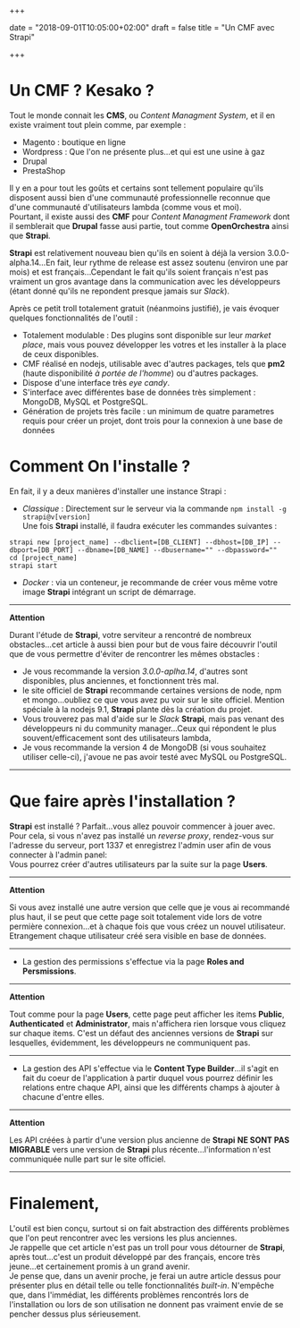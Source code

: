 +++

date = "2018-09-01T10:05:00+02:00"
draft = false
title = "Un CMF avec Strapi"

+++

# Un CMF ? Kesako ?
Tout le monde connait les **CMS**, ou *Content Managment System*, et il en existe vraiment tout plein comme, par exemple :  
- Magento : boutique en ligne
- Wordpress : Que l'on ne présente plus...et qui est une usine à gaz
- Drupal
- PrestaShop

Il y en a pour tout les goûts et certains sont tellement populaire qu'ils disposent aussi bien d'une communauté professionnelle reconnue que d'une communauté d'utilisateurs lambda (comme vous et moi).  
Pourtant, il existe aussi des **CMF** pour *Content Managment Framework* dont il semblerait que **Drupal** fasse ausi partie, tout comme **OpenOrchestra** ainsi que **Strapi**.

**Strapi** est relativement nouveau bien qu'ils en soient à déjà la version 3.0.0-alpha.14...En fait, leur rythme de release est assez soutenu (environ une par mois) et est français...Cependant le fait qu'ils soient français n'est pas vraiment un gros avantage dans la communication avec les développeurs (étant donné qu'ils ne repondent presque jamais sur *Slack*).

Après ce petit troll totalement gratuit (néanmoins justifié), je vais évoquer quelques fonctionnalités de l'outil :  
- Totalement modulable : Des plugins sont disponible sur leur *market place*, mais vous pouvez développer les votres et les installer à la place de ceux disponibles.  
- CMF réalisé en nodejs, utilisable avec d'autres packages, tels que **pm2** (haute disponibilité *à portée de l'homme*) ou d'autres packages.  
- Dispose d'une interface très *eye candy*.  
- S'interface avec différentes base de données très simplement : MongoDB, MySQL et PostgreSQL.  
- Génération de projets très facile : un minimum de quatre parametres requis pour créer un projet, dont trois pour la connexion à une base de données

# Comment On l'installe ?
En fait, il y a deux manières d'installer une instance Strapi :  
- *Classique* : Directement sur le serveur via la commande `npm install -g strapi@v[version]`  
Une fois **Strapi** installé, il faudra exécuter les commandes suivantes :  

```
strapi new [project_name] --dbclient=[DB_CLIENT] --dbhost=[DB_IP] --dbport=[DB_PORT] --dbname=[DB_NAME] --dbusername="" --dbpassword=""  
cd [project_name]  
strapi start
```

- *Docker* : via un conteneur, je recommande de créer vous même votre image **Strapi** intégrant un script de démarrage.

---
**Attention**  

Durant l'étude de **Strapi**, votre serviteur a rencontré de nombreux obstacles...cet article à aussi bien pour but de vous faire découvrir l'outil que de vous permettre d'éviter de rencontrer les mêmes obstacles :  
- Je vous recommande la version *3.0.0-aplha.14*, d'autres sont disponibles, plus anciennes, et fonctionnent très mal.  
- le site officiel de **Strapi** recommande certaines versions de node, npm et mongo...oubliez ce que vous avez pu voir sur le site officiel. Mention spéciale à la nodejs 9.1, **Strapi** plante dès la création du projet.  
- Vous trouverez pas mal d'aide sur le *Slack* **Strapi**, mais pas venant des développeurs ni du community manager...Ceux qui répondent le plus souvent/efficacement sont des utilisateurs lambda,  
- Je vous recommande la version 4 de MongoDB (si vous souhaitez utiliser celle-ci), j'avoue ne pas avoir testé avec MySQL ou PostgreSQL.

---

# Que faire après l'installation ?
**Strapi** est installé ? Parfait...vous allez pouvoir commencer à jouer avec.  
Pour cela, si vous n'avez pas installé un *reverse proxy*, rendez-vous sur l'adresse du serveur, port 1337 et enregistrez l'admin user afin de vous connecter à l'admin panel:  
Vous pourrez créer d'autres utilisateurs par la suite sur la page **Users**.

---
**Attention**  

Si vous avez installé une autre version que celle que je vous ai recommandé plus haut, il se peut que cette page soit totalement vide lors de votre permière connexion...et à chaque fois que vous créez un nouvel utilisateur.
Etrangement chaque utilisateur créé sera visible en base de données.

---

- La gestion des permissions s'effectue via la page **Roles and Persmissions**.  

---
**Attention**

Tout comme pour la page **Users**, cette page peut afficher les items **Public**, **Authenticated** et **Administrator**, mais n'affichera rien lorsque vous cliquez sur chaque items. C'est un défaut des anciennes versions de **Strapi** sur lesquelles, évidemment, les développeurs ne communiquent pas.

---

- La gestion des API s'effectue via le **Content Type Builder**...il s'agit en fait du coeur de l'application à partir duquel vous pourrez définir les relations entre chaque API, ainsi que les différents champs à ajouter à chacune d'entre elles.

---
**Attention**

Les API créées à partir d'une version plus ancienne de **Strapi** **NE SONT PAS MIGRABLE** vers une version de **Strapi** plus récente...l'information n'est communiquée nulle part sur le site officiel.  

---

# Finalement,
L'outil est bien conçu, surtout si on fait abstraction des différents problèmes que l'on peut rencontrer avec les versions les plus anciennes.  
Je rappelle que cet article n'est pas un troll pour vous détourner de **Strapi**, après tout...c'est un produit développé par des français, encore très jeune...et certainement promis à un grand avenir.  
Je pense que, dans un avenir proche, je ferai un autre article dessus pour présenter plus en détail telle ou telle fonctionnalités *built-in*. N'empêche que, dans l'immédiat, les différents problèmes rencontrés lors de l'installation ou lors de son utilisation ne donnent pas vraiment envie de se pencher dessus plus sérieusement.